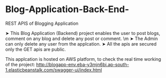 # Blog-Application-Back-End-
REST APIS of Blogging Application

 ➤ This Blog Application (Backend) project enables the user to post blogs, comment on any blog and delete any post or comment. \m
 ➤ The Admin can only delete any user from the applcation.
 ➤ All the apis are secured only the GET apis are public.

This applcation is hosted on AWS platform, to check the real time working of the project: 
http://blogapp-env.eba-y3mjn6bi.ap-south-1.elasticbeanstalk.com/swagger-ui/index.html
